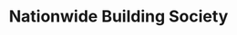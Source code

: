 ---
facebook: https://facebook.com/NationwideBuildingSociety
instagram: https://instagram.com/nationwidebuildingsociety
linkedin: https://linkedin.com/company/nationwide-building-society
logohandle: nationwidecouk
sort: nationwide
title: Nationwide Building Society
twitter: https://x.com/AskNationwide
website: https://www.nationwide.co.uk/
youtube: https://youtube.com/user/nationwidebsocietyuk
---